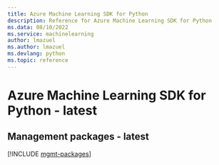 ```yaml
---
title: Azure Machine Learning SDK for Python
description: Reference for Azure Machine Learning SDK for Python
ms.data: 08/10/2022
ms.service: machinelearning
author: lmazuel
ms.author: lmazuel
ms.devlang: python
ms.topic: reference
---
```

# Azure Machine Learning SDK for Python - latest

## Management packages - latest
[!INCLUDE [mgmt-packages](machine-learning-mgmt-index.md)]